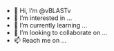 - 👋 Hi, I’m @vBLASTv
- 👀 I’m interested in ...
- 🌱 I’m currently learning ...
- 💞️ I’m looking to collaborate on ...
- 📫 Reach me on ...

<!---
deathlyhollows4/deathlyhollows4 is a ✨ special ✨ repository because its `README.md` (this file) appears on your GitHub profile.
You can click the Preview link to take a look at your changes.
--->
